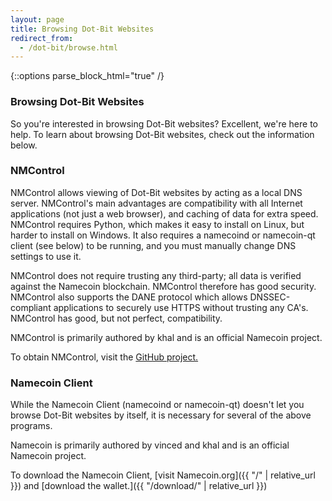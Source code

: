```yaml
---
layout: page
title: Browsing Dot-Bit Websites
redirect_from:
  - /dot-bit/browse.html
---
```


{::options parse_block_html="true" /}

### Browsing Dot-Bit Websites

So you're interested in browsing Dot-Bit websites? Excellent, we're here to help. To learn about browsing Dot-Bit websites, check out the information below.

### NMControl

NMControl allows viewing of Dot-Bit websites by acting as a local DNS server. NMControl's main advantages are compatibility with all Internet applications (not just a web browser), and caching of data for extra speed. NMControl requires Python, which makes it easy to install on Linux, but harder to install on Windows. It also requires a namecoind or namecoin-qt client (see below) to be running, and you must manually change DNS settings to use it.

NMControl does not require trusting any third-party; all data is verified against the Namecoin blockchain. NMControl therefore has good security. NMControl also supports the DANE protocol which allows DNSSEC-compliant applications to securely use HTTPS without trusting any CA's. NMControl has good, but not perfect, compatibility.

NMControl is primarily authored by khal and is an official Namecoin project.

To obtain NMControl, visit the [GitHub project.](https://github.com/namecoin/nmcontrol)

### Namecoin Client

While the Namecoin Client (namecoind or namecoin-qt) doesn't let you browse Dot-Bit websites by itself, it is necessary for several of the above programs.

Namecoin is primarily authored by vinced and khal and is an official Namecoin project.

To download the Namecoin Client, [visit Namecoin.org]({{ "/" | relative_url }}) and [download the wallet.]({{ "/download/" | relative_url }})
